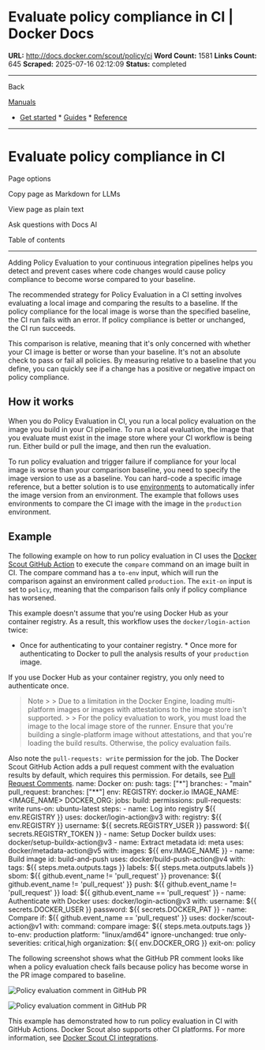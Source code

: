 # Evaluate policy compliance in CI | Docker Docs

**URL:** http://docs.docker.com/scout/policy/ci
**Word Count:** 1581
**Links Count:** 645
**Scraped:** 2025-07-16 02:12:09
**Status:** completed

---

Back

[Manuals](https://docs.docker.com/manuals/)

  * [Get started](http://docs.docker.com/get-started/)   * [Guides](http://docs.docker.com/guides/)   * [Reference](http://docs.docker.com/reference/)

* * *

# Evaluate policy compliance in CI

Page options

Copy page as Markdown for LLMs

View page as plain text

Ask questions with Docs AI

Table of contents

* * *

Adding Policy Evaluation to your continuous integration pipelines helps you detect and prevent cases where code changes would cause policy compliance to become worse compared to your baseline.

The recommended strategy for Policy Evaluation in a CI setting involves evaluating a local image and comparing the results to a baseline. If the policy compliance for the local image is worse than the specified baseline, the CI run fails with an error. If policy compliance is better or unchanged, the CI run succeeds.

This comparison is relative, meaning that it's only concerned with whether your CI image is better or worse than your baseline. It's not an absolute check to pass or fail all policies. By measuring relative to a baseline that you define, you can quickly see if a change has a positive or negative impact on policy compliance.

## How it works

When you do Policy Evaluation in CI, you run a local policy evaluation on the image you build in your CI pipeline. To run a local evaluation, the image that you evaluate must exist in the image store where your CI workflow is being run. Either build or pull the image, and then run the evaluation.

To run policy evaluation and trigger failure if compliance for your local image is worse than your comparison baseline, you need to specify the image version to use as a baseline. You can hard-code a specific image reference, but a better solution is to use [environments](https://docs.docker.com/scout/integrations/environment/) to automatically infer the image version from an environment. The example that follows uses environments to compare the CI image with the image in the `production` environment.

## Example

The following example on how to run policy evaluation in CI uses the [Docker Scout GitHub Action](https://github.com/marketplace/actions/docker-scout) to execute the `compare` command on an image built in CI. The compare command has a `to-env` input, which will run the comparison against an environment called `production`. The `exit-on` input is set to `policy`, meaning that the comparison fails only if policy compliance has worsened.

This example doesn't assume that you're using Docker Hub as your container registry. As a result, this workflow uses the `docker/login-action` twice:

  * Once for authenticating to your container registry.   * Once more for authenticating to Docker to pull the analysis results of your `production` image.

If you use Docker Hub as your container registry, you only need to authenticate once.

> Note >  > Due to a limitation in the Docker Engine, loading multi-platform images or images with attestations to the image store isn't supported. >  > For the policy evaluation to work, you must load the image to the local image store of the runner. Ensure that you're building a single-platform image without attestations, and that you're loading the build results. Otherwise, the policy evaluation fails.

Also note the `pull-requests: write` permission for the job. The Docker Scout GitHub Action adds a pull request comment with the evaluation results by default, which requires this permission. For details, see [Pull Request Comments](https://github.com/docker/scout-action#pull-request-comments).               name: Docker          on:       push:         tags: ["*"]         branches:           - "main"       pull_request:         branches: ["**"]          env:       REGISTRY: docker.io       IMAGE_NAME: <IMAGE_NAME>       DOCKER_ORG: <ORG>          jobs:       build:         permissions:           pull-requests: write              runs-on: ubuntu-latest         steps:           - name: Log into registry ${{ env.REGISTRY }}             uses: docker/login-action@v3             with:               registry: ${{ env.REGISTRY }}               username: ${{ secrets.REGISTRY_USER }}               password: ${{ secrets.REGISTRY_TOKEN }}                      - name: Setup Docker buildx             uses: docker/setup-buildx-action@v3                - name: Extract metadata             id: meta             uses: docker/metadata-action@v5             with:               images: ${{ env.IMAGE_NAME }}                - name: Build image             id: build-and-push             uses: docker/build-push-action@v4             with:               tags: ${{ steps.meta.outputs.tags }}               labels: ${{ steps.meta.outputs.labels }}               sbom: ${{ github.event_name != 'pull_request' }}               provenance: ${{ github.event_name != 'pull_request' }}               push: ${{ github.event_name != 'pull_request' }}               load: ${{ github.event_name == 'pull_request' }}                - name: Authenticate with Docker             uses: docker/login-action@v3             with:               username: ${{ secrets.DOCKER_USER }}               password: ${{ secrets.DOCKER_PAT }}                - name: Compare             if: ${{ github.event_name == 'pull_request' }}             uses: docker/scout-action@v1             with:               command: compare               image: ${{ steps.meta.outputs.tags }}               to-env: production               platform: "linux/amd64"               ignore-unchanged: true               only-severities: critical,high               organization: ${{ env.DOCKER_ORG }}               exit-on: policy

The following screenshot shows what the GitHub PR comment looks like when a policy evaluation check fails because policy has become worse in the PR image compared to baseline.

![Policy evaluation comment in GitHub PR](https://docs.docker.com/scout/images/scout-policy-eval-ci.webp)

![Policy evaluation comment in GitHub PR](https://docs.docker.com/scout/images/scout-policy-eval-ci.webp)

This example has demonstrated how to run policy evaluation in CI with GitHub Actions. Docker Scout also supports other CI platforms. For more information, see [Docker Scout CI integrations](https://docs.docker.com/scout/integrations/#continuous-integration).